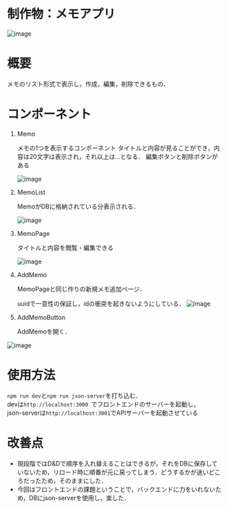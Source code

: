 # 制作物：メモアプリ
![image](https://github.com/user-attachments/assets/6f95b7c7-1459-43ba-9cea-f61089d747e4)


# 概要
メモのリスト形式で表示し，作成，編集，削除できるもの．

# コンポーネント
1. Memo
   
   メモの1つを表示するコンポーネント
   タイトルと内容が見ることができ，内容は20文字は表示され，それ以上は...となる．
   編集ボタンと削除ボタンがある
   
   ![image](https://github.com/user-attachments/assets/2dbd769e-0b1e-4119-aadc-c6a68b10fe3c)

3. MemoList
   
   MemoがDBに格納されている分表示される．
   
   ![image](https://github.com/user-attachments/assets/82ac894f-4294-4e90-9769-4f2be5b9fe56)

   
5. MemoPage
   
   タイトルと内容を閲覧・編集できる
   
   ![image](https://github.com/user-attachments/assets/4fad49ff-dd20-473b-a036-cef733de102f)

   
7. AddMemo

   MemoPageと同じ作りの新規メモ追加ページ．
   
   uuidで一意性の保証し，idの衝突を起きないようにしている．
   ![image](https://github.com/user-attachments/assets/9f78302d-35f1-4eb7-9c3a-b30d27256967)

9. AddMemoButton
    
    AddMemoを開く．
   
  ![image](https://github.com/user-attachments/assets/b578deec-3592-4eff-823e-786738411e9e)

# 使用方法
`npm run dev`と`npm run json-server`を打ち込む．<br>
devは`http://localhost:3000 `でフロントエンドのサーバーを起動し，<br>
json-serverは`http://localhost:3001`でAPIサーバーを起動させている

# 改善点
- 現段階ではD&Dで順序を入れ替えることはできるが，それをDBに保存していないため，リロード時に順番が元に戻ってしまう．どうするかが迷いどころだったため，そのままにした．
- 今回はフロントエンドの課題ということで，バックエンドに力をいれないため，DBにjson-serverを使用し，楽した．
